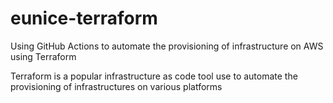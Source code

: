 # eunice-terraform

Using GitHub Actions to automate the provisioning of infrastructure on AWS using Terraform

Terraform is a popular infrastructure as code tool use to automate the provisioning of infrastructures on various platforms
